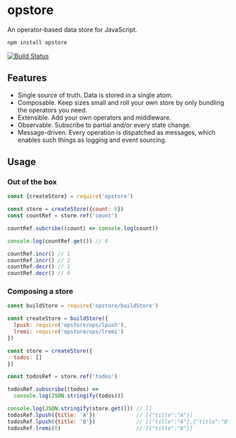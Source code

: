 # opstore

An operator-based data store for JavaScript.

```sh
npm install opstore
```

[![Build Status](https://travis-ci.org/mariuslundgard/opstore.svg?branch=master)](https://travis-ci.org/mariuslundgard/opstore)

## Features
* Single source of truth. Data is stored in a single atom.
* Composable. Keep sizes small and roll your own store by only bundling the operators you need.
* Extensible. Add your own operators and middleware.
* Observable. Subscribe to partial and/or every state change.
* Message-driven. Every operation is dispatched as messages, which enables such things as logging and event sourcing.

## Usage

### Out of the box
```js
const {createStore} = require('opstore')

const store = createStore({count: 0})
const countRef = store.ref('count')

countRef.subcribe((count) => console.log(count))

console.log(countRef.get()) // 0

countRef.incr() // 1
countRef.incr() // 2
countRef.decr() // 1
countRef.decr() // 0
```

### Composing a store
```js
const buildStore = require('opstore/buildStore')

const createStore = buildStore({
  lpush: require('opstore/ops/lpush'),
  lremi: require('opstore/ops/lremi')
})

const store = createStore({
  todos: []
})

const todosRef = store.ref('todos')

todosRef.subscribe((todos) =>
  console.log(JSON.stringify(todos)))

console.log(JSON.stringify(store.get())) // []
todosRef.lpush({title: 'A'})             // [{"title":"A"}]
todosRef.lpush({title: 'B'})             // [{"title":"A"},{"title":"B"}]
todosRef.lremi(0)                        // [{"title":"B"}]
```
